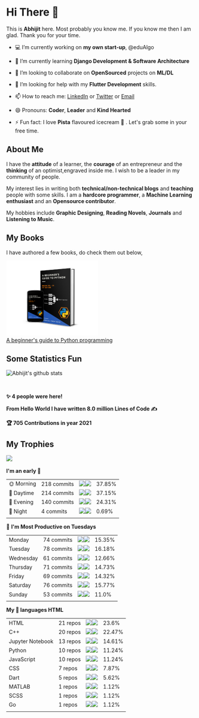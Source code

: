 # Hi There 👋 
This is **Abhijit** here. Most probably you know me. If you know me then I am glad. Thank you for your time.

- 💻 I’m currently working on **my own start-up**, @eduAlgo

- 📖 I’m currently learning **Django Development & Software Architecture**

- 👯 I’m looking to collaborate on **OpenSourced** projects on **ML/DL**

- 🤔 I’m looking for help with my **Flutter Development** skills.

- 📫 How to reach me: <a href="https://www.linkedin.com/in/abhijit-tripathy-415912187/">LinkedIn</a> or <a href="https://twitter.com/AbhijitTripat13">Twitter</a>  or <a href="mailto:abhijittripathy99@gmail.com">Email</a>

- 😄 Pronouns: **Coder**, **Leader** and **Kind Hearted**

- ⚡ Fun fact: I love **Pista** flavoured icecream 🍨 . Let's grab some in your free time.


## About Me

I have the **attitude** of a learner, the **courage** of an entrepreneur and the **thinking** of an optimist,engraved inside me. I wish to be a leader in my community of people.

My interest lies in writing both **technical/non-technical blogs** and **teaching** people with some skills. I am a **hardcore programmer**, a **Machine Learning enthusiast** and an **Opensource contributor**. 

My hobbies include **Graphic Designing**, **Reading Novels**, **Journals** and **Listening to Music**.

## My Books
I have authored a few books, do check them out below,

<a href="https://www.amazon.in/dp/B08S3BVQKF"><img src = "https://github.com/Abhijit2505/Abhijit2505/blob/master/Python%20-%20book%2001.png" height=200><br>A beginner's guide to Python programming</a>

## Some Statistics Fun


![Abhijit's github stats](https://github-readme-stats.vercel.app/api?username=Abhijit2505&show_icons=true&line_height=30&title_color=000000&icon_color=ff0800&text_color=000000)<br>

<a href="https://sourcerer.io/abhijit2505"><img src="https://img.shields.io/badge/C++-325%20commits-blue.svg?style=for-the-badge" alt=""></a>
<a href="https://sourcerer.io/abhijit2505"><img src="https://img.shields.io/badge/C-58%20commits-brown.svg?style=for-the-badge" alt=""></a>
<a href="https://sourcerer.io/abhijit2505"><img src="https://img.shields.io/badge/Python-306%20commits-orange.svg?style=for-the-badge" alt=""></a>
<a href="https://sourcerer.io/abhijit2505"><img src="https://img.shields.io/badge/HTML-138%20commits-green.svg?style=for-the-badge" alt=""></a>
<a href="https://sourcerer.io/abhijit2505"><img src="https://img.shields.io/badge/Dart-41%20commits-red.svg?style=for-the-badge" alt=""></a>
<a href="https://sourcerer.io/abhijit2505"><img src="https://img.shields.io/badge/CSS-89%20commits-purple.svg?style=for-the-badge" alt=""></a>

<!--START_SECTION_PROFILE_VIEWS:readme-info-->
**✨ 4 people were here!**


<!--END_SECTION_PROFILE_VIEWS:readme-info-->

<!--START_SECTION_LINES_OF_CODE:readme-info-->
**From Hello World I have written 8.0 million Lines of Code ✍️**


<!--END_SECTION_LINES_OF_CODE:readme-info-->

<!--START_CONTRIBUTIONS:readme-info-->
**🏆 705 Contributions in year 2021**


<!--END_CONTRIBUTIONS:readme-info-->

## My Trophies

<img width=800 src="https://github-profile-trophy.vercel.app/?username=Abhijit2505&column=7&theme=gruvbox&no-frame=true"/>


<!--START_SECTION_DAILY_COMMIT:readme-info-->
**I'm an early 🐤** 

| | | | |
| --- | --- | --- | --- |
|🌞 Morning                |218 commits         |![](https://via.placeholder.com/152x22/000000/000000?text=+)![](https://via.placeholder.com/248x22/b8b8b8/b8b8b8?=text=+)|37.85%|
|🌆 Daytime                |214 commits         |![](https://via.placeholder.com/148x22/000000/000000?text=+)![](https://via.placeholder.com/252x22/b8b8b8/b8b8b8?=text=+)|37.15%|
|🌃 Evening                |140 commits         |![](https://via.placeholder.com/96x22/000000/000000?text=+)![](https://via.placeholder.com/304x22/b8b8b8/b8b8b8?=text=+)|24.31%|
|🌙 Night                  |4 commits           |![](https://via.placeholder.com/4x22/000000/000000?text=+)![](https://via.placeholder.com/396x22/b8b8b8/b8b8b8?=text=+)|0.69%|
| | | | |

<!--END_SECTION_DAILY_COMMIT:readme-info-->

<!--START_SECTION_WEEKLY_COMMIT:readme-info-->
📅 **I'm Most Productive on Tuesdays** 

| | | | |
| --- | --- | --- | --- |
|Monday                   |74 commits          |![](https://via.placeholder.com/60x22/000000/000000?text=+)![](https://via.placeholder.com/340x22/b8b8b8/b8b8b8?=text=+)|15.35%|
|Tuesday                  |78 commits          |![](https://via.placeholder.com/64x22/000000/000000?text=+)![](https://via.placeholder.com/336x22/b8b8b8/b8b8b8?=text=+)|16.18%|
|Wednesday                |61 commits          |![](https://via.placeholder.com/52x22/000000/000000?text=+)![](https://via.placeholder.com/348x22/b8b8b8/b8b8b8?=text=+)|12.66%|
|Thursday                 |71 commits          |![](https://via.placeholder.com/60x22/000000/000000?text=+)![](https://via.placeholder.com/340x22/b8b8b8/b8b8b8?=text=+)|14.73%|
|Friday                   |69 commits          |![](https://via.placeholder.com/56x22/000000/000000?text=+)![](https://via.placeholder.com/344x22/b8b8b8/b8b8b8?=text=+)|14.32%|
|Saturday                 |76 commits          |![](https://via.placeholder.com/64x22/000000/000000?text=+)![](https://via.placeholder.com/336x22/b8b8b8/b8b8b8?=text=+)|15.77%|
|Sunday                   |53 commits          |![](https://via.placeholder.com/44x22/000000/000000?text=+)![](https://via.placeholder.com/356x22/b8b8b8/b8b8b8?=text=+)|11.0%|
| | | | |

<!--END_SECTION_WEEKLY_COMMIT:readme-info-->

<!--START_SECTION_LANGUAGE:readme-info-->
**My 💖 languages HTML** 

| | | | |
| --- | --- | --- | --- |
|HTML                     |21 repos|            ![](https://via.placeholder.com/96x22/000000/000000?text=+)![](https://via.placeholder.com/304x22/b8b8b8/b8b8b8?=text=+)|23.6%|
|C++                      |20 repos|            ![](https://via.placeholder.com/88x22/000000/000000?text=+)![](https://via.placeholder.com/312x22/b8b8b8/b8b8b8?=text=+)|22.47%|
|Jupyter Notebook         |13 repos|            ![](https://via.placeholder.com/60x22/000000/000000?text=+)![](https://via.placeholder.com/340x22/b8b8b8/b8b8b8?=text=+)|14.61%|
|Python                   |10 repos|            ![](https://via.placeholder.com/44x22/000000/000000?text=+)![](https://via.placeholder.com/356x22/b8b8b8/b8b8b8?=text=+)|11.24%|
|JavaScript               |10 repos|            ![](https://via.placeholder.com/44x22/000000/000000?text=+)![](https://via.placeholder.com/356x22/b8b8b8/b8b8b8?=text=+)|11.24%|
|CSS                      |7 repos|             ![](https://via.placeholder.com/32x22/000000/000000?text=+)![](https://via.placeholder.com/368x22/b8b8b8/b8b8b8?=text=+)|7.87%|
|Dart                     |5 repos|             ![](https://via.placeholder.com/24x22/000000/000000?text=+)![](https://via.placeholder.com/376x22/b8b8b8/b8b8b8?=text=+)|5.62%|
|MATLAB                   |1 repos|             ![](https://via.placeholder.com/4x22/000000/000000?text=+)![](https://via.placeholder.com/396x22/b8b8b8/b8b8b8?=text=+)|1.12%|
|SCSS                     |1 repos|             ![](https://via.placeholder.com/4x22/000000/000000?text=+)![](https://via.placeholder.com/396x22/b8b8b8/b8b8b8?=text=+)|1.12%|
|Go                       |1 repos|             ![](https://via.placeholder.com/4x22/000000/000000?text=+)![](https://via.placeholder.com/396x22/b8b8b8/b8b8b8?=text=+)|1.12%|
| | | | |

<!--END_SECTION_LANGUAGE:readme-info-->


